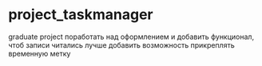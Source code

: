# project_taskmanager
graduate project
поработать над оформлением и добавить функционал, чтоб записи читались лучше
добавить возможность прикреплять временную метку
